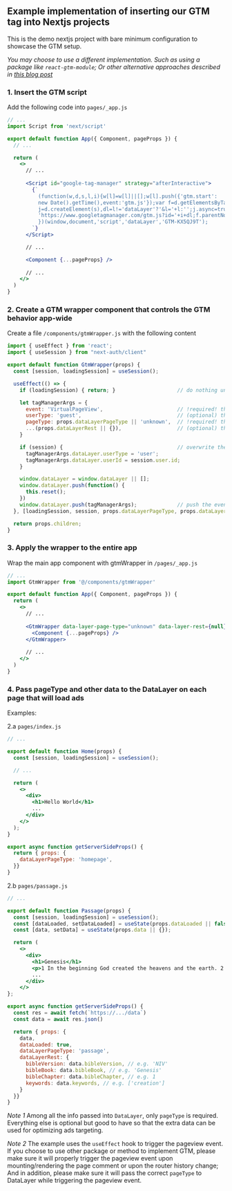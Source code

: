 ## Example implementation of inserting our GTM tag into Nextjs projects

This is the demo nextjs project with bare minimum configuration to showcase the GTM setup.

*You may choose to use a different implementation. Such as using a package like `react-gtm-module`; Or other alternative approaches described in [this blog post](https://morganfeeney.com/how-to/integrate-google-tag-manager-with-next-js#fire-a-custom-event-when-a-page-changes)*


### 1. Insert the GTM script

Add the following code into `pages/_app.js`

```jsx
// ...
import Script from 'next/script'

export default function App({ Component, pageProps }) {
  // ...

  return (
    <>
      // ...
      
      <Script id="google-tag-manager" strategy="afterInteractive">
        {`
          (function(w,d,s,l,i){w[l]=w[l]||[];w[l].push({'gtm.start':
          new Date().getTime(),event:'gtm.js'});var f=d.getElementsByTagName(s)[0],
          j=d.createElement(s),dl=l!='dataLayer'?'&l='+l:'';j.async=true;j.src=
          'https://www.googletagmanager.com/gtm.js?id='+i+dl;f.parentNode.insertBefore(j,f);
          })(window,document,'script','dataLayer','GTM-KX5QJ9T');
        `}
      </Script>

      // ...

      <Component {...pageProps} />
      
      // ...
    </>
  )
}
```

### 2. Create a GTM wrapper component that controls the GTM behavior app-wide

Create a file `/components/gtmWrapper.js` with the following content

```jsx
import { useEffect } from 'react';
import { useSession } from "next-auth/client"

export default function GtmWrapper(props) {
  const [session, loadingSession] = useSession();

  useEffect(() => {
    if (loadingSession) { return; }                    // do nothing unless the needed data is ready

    let tagManagerArgs = {
      event: 'VirtualPageView',                        // !required! the custom pageview event
      userType: 'guest',                               // (optional) the default user type
      pageType: props.dataLayerPageType || 'unknown',  // !required! the type of page on which the pageview is made
      ...(props.dataLayerRest || {}),                  // (optional) the rest of the custom data layer data
    }

    if (session) {                                     // overwrite the userType and userId if has logged in
      tagManagerArgs.dataLayer.userType = 'user';
      tagManagerArgs.dataLayer.userId = session.user.id;
    }

    window.dataLayer = window.dataLayer || [];
    window.dataLayer.push(function() {
      this.reset();
    })
    window.dataLayer.push(tagManagerArgs);             // push the event into the GTM queue to trigger it
  }, [loadingSession, session, props.dataLayerPageType, props.dataLayerRest]);

  return props.children;
}
```

### 3. Apply the wrapper to the entire app

Wrap the main app component with gtmWrapper in `/pages/_app.js`

```jsx
// ...
import GtmWrapper from '@/components/gtmWrapper'

export default function App({ Component, pageProps }) {
  return (
    <>
      // ...
      
      <GtmWrapper data-layer-page-type="unknown" data-layer-rest={null} {...pageProps}>
        <Component {...pageProps} />
      </GtmWrapper>
      
      // ...
    </>
  )
}

```

### 4. Pass pageType and other data to the DataLayer on each page that will load ads

Examples:

2.a `pages/index.js`

```jsx
// ...

export default function Home(props) {
  const [session, loadingSession] = useSession();

  // ...

  return (
    <>
      <div>
        <h1>Hello World</h1>
        ...
      </div>
    </>
  );
}

export async function getServerSideProps() {
  return { props: {
    dataLayerPageType: 'homepage',
  }}
}
```

2.b `pages/passage.js`

```jsx
// ...

export default function Passage(props) {
  const [session, loadingSession] = useSession();
  const [dataLoaded, setDataLoaded] = useState(props.dataLoaded || false);
  const [data, setData] = useState(props.data || {});

  return (
    <>
      <div>
        <h1>Genesis</h1>
        <p>1 In the beginning God created the heavens and the earth. 2 Now the earth was formless and empty, darkness was over the surface of the deep, and the Spirit of God was hovering over the waters.</p>
        ...
      </div>
    </>
};

export async function getServerSideProps() {
  const res = await fetch(`https://.../data`)
  const data = await res.json()

  return { props: {
    data,
    dataLoaded: true,
    dataLayerPageType: 'passage',
    dataLayerRest: {
      bibleVersion: data.bibleVersion, // e.g. 'NIV'
      bibleBook: data.bibleBook, // e.g. 'Genesis'
      bibleChapter: data.bibleChapter, // e.g. 1
      keywords: data.keywords, // e.g. ['creation']
    }
  }}
}
```

*Note 1* Among all the info passed into `DataLayer`, only `pageType` is required. Everything else is optional but good to have so that the extra data can be used for optimizing ads targeting.

*Note 2* The example uses the `useEffect` hook to trigger the pageview event. If you choose to use other package or method to implement GTM, please make sure it will properly trigger the pageview event upon mounting/rendering the page comment or upon the router history change; And in addition, please make sure it will pass the correct `pageType` to DataLayer while triggering the pageview event.
